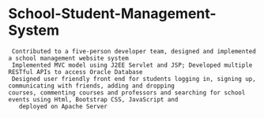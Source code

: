 # School-Student-Management-System

     Contributed to a five-person developer team, designed and implemented a school management website system
     Implemented MVC model using J2EE Servlet and JSP; Developed multiple RESTful APIs to access Oracle Database
     Designed user friendly front end for students logging in, signing up, communicating with friends, adding and dropping                 courses, commenting courses and professors and searching for school events using Html, Bootstrap CSS, JavaScript and
       deployed on Apache Server
